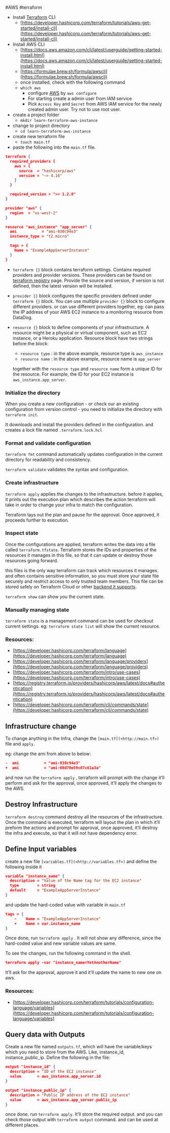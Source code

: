 #AWS #terraform 

- Install [Terraform](Terraform.md) CLI
    - [https://developer.hashicorp.com/terraform/tutorials/aws-get-started/install-cli](https://developer.hashicorp.com/terraform/tutorials/aws-get-started/install-cli)
- Install AWS CLI
    - [https://docs.aws.amazon.com/cli/latest/userguide/getting-started-install.html](https://docs.aws.amazon.com/cli/latest/userguide/getting-started-install.html)
    - [https://formulae.brew.sh/formula/awscli](https://formulae.brew.sh/formula/awscli)
    - once installed, check with the following command
    - `which aws`
        - configure [AWS](../AWS.md) by `aws configure`
        - For starting create a admin user from IAM service
        - Pick `Access Key` and `Secret` from AWS IAM service for the newly created admin user. Try not to use root user.
- create a project folder
    - `mkdir learn-terraform-aws-instance`
- change to project directory
    - `cd learn-terraform-aws-instance`
- create new terraform file
    - `touch main.tf`
- paste the following into the `main.tf` file.

```json
terraform {
  required_providers {
    aws = {
      source  = "hashicorp/aws"
      version = "~> 4.16"
    }
  }

  required_version = ">= 1.2.0"
}

provider "aws" {
  region  = "us-west-2"
}

resource "aws_instance" "app_server" {
  ami           = "ami-830c94e3"
  instance_type = "t2.micro"

  tags = {
    Name = "ExampleAppServerInstance"
  }
}
```

- `terraform {}` block contains terraform settings. Contains required providers and provider versions. These providers can be found on [terraform registry](https://registry.terraform.io/) page. Provide the source and version, if version is not defined, then the latest version will be installed.
    
- `provider {}` block configures the specific providers defined under `terraform {}` block. You can use multiple `provider {}` block to configure different providers. or can use different providers together, eg: can pass the IP address of your AWS EC2 instance to a monitoring resource from DataDog.
    
- `resource {}` block to define components of your infrastructure. A resource might be a physical or virtual component, such as EC2 instance, or a Heroku application. Resource block have two strings before the block:
    
    - `resource type` : in the above example, resource type is `aws_instance`
    - `resource name` : in the above example, resource name is `app_server`
    
    together with the `resource type` and `resource name` form a unique ID for the resource. For example, the ID for your EC2 instance is `aws_instance.app_server`.
    

### Initialize the directory

When you create a new configuration - or check our an existing configuration from version control - you need to initialize the directory with `terraform init`.

It downloads and install the providers defined in the configuration. and creates a lock file named `.terraform.lock.hcl`

### Format and validate configuration

`terraform fmt` command automatically updates configuration in the current directory for readability and consistency.

`terraform validate` validates the syntax and configuration.

### Create infrastructure

`terraform apply` applies the changes to the infrastructure. before it applies, it prints out the execution plan which describes the action terraform will take in order to change your infra to match the configuration.

Terraform lays out the plan and pause for the approval. Once approved, it proceeds further to execution.

### Inspect state

Once the configurations are applied, terraform writes the data into a file called `terraform.tfstate`. Terraform stores the IDs and properties of the resources it manages in this file, so that it can update or destroy those resources going forward.

this files is the only way terraform can track which resources it manages. and often contains sensitive information, so you must store your state file securely and restrict access to only trusted team members. This file can be stored safely on Terraform Cloud or other [backend it supports](https://developer.hashicorp.com/terraform/language/settings/backends/configuration).

`terraform show` can show you the current state.

### Manually managing state

`terraform state` is a management command can be used for checkout current settings. eg: `terraform state list` will show the current resource.

### Resources:

- [https://developer.hashicorp.com/terraform/language](https://developer.hashicorp.com/terraform/language)
- [https://developer.hashicorp.com/terraform/language/providers](https://developer.hashicorp.com/terraform/language/providers)
- [https://developer.hashicorp.com/terraform/intro/use-cases](https://developer.hashicorp.com/terraform/intro/use-cases)
- [https://registry.terraform.io/providers/hashicorp/aws/latest/docs#authentication](https://registry.terraform.io/providers/hashicorp/aws/latest/docs#authentication)
- [https://developer.hashicorp.com/terraform/cli/commands/state](https://developer.hashicorp.com/terraform/cli/commands/state)

## Infrastructure change

To change anything in the Infra, change the `[main.tf](<http://main.tf>)` file and `apply`.

eg: change the ami from above to below:

```json
-  ami           = "ami-830c94e3"
+  ami           = "ami-08d70e59c07c61a3a"
```

and now run the `terraform apply` , terraform will prompt with the change it’ll perform and ask for the approval, once approved, it’ll apply the changes to the AWS.

## Destroy Infrastructure

`terraform destroy` command destroy all the resources of the infrastructure. Once the command is executed, terraform will layout the plan in which it’ll preform the actions and prompt for approval, once approved, it’ll destroy the infra and execute, so that it will not have dependency error.

## Define Input variables

create a new file `[variables.tf](<http://variables.tf>)` and define the following inside it

```json
variable "instance_name" {
  description = "Value of the Name tag for the EC2 instance"
  type        = string
  default     = "ExampleAppServerInstance"
}
```

and update the hard-coded value with variable in `main.tf`

```json
tags = {
	-    Name = "ExampleAppServerInstance"
	+    Name = var.instance_name
}
```

Once done, run `terraform apply` . It will not show any difference, since the hard-coded value and new variable values are same.

To see the changes, run the following command in the shell.

```json
terraform apply -var "instance_name=YetAnotherName"
```

It’ll ask for the approval, approve it and it’ll update the name to new one on aws.

### Resources:

- [https://developer.hashicorp.com/terraform/tutorials/configuration-language/variables](https://developer.hashicorp.com/terraform/tutorials/configuration-language/variables)

## Query data with Outputs

Create a new file named `outputs.tf`, which will have the variable/keys which you need to store from the AWS. Like, instance_id, instance_public_ip. Define the following in the file:

```json
output "instance_id" {
  description = "ID of the EC2 instance"
  value       = aws_instance.app_server.id
}

output "instance_public_ip" {
  description = "Public IP address of the EC2 instance"
  value       = aws_instance.app_server.public_ip
}
```

once done, run `terraform apply`. It’ll store the required output. and you can check those output with `terraform output` command. and can be used at different places.